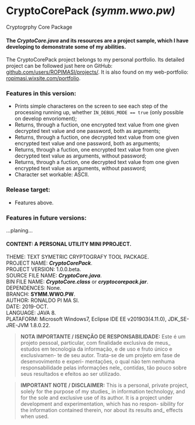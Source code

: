 ﻿# CryptoCorePack _(symm.wwo.pw)_
Cryptogrphy Core Package  
  
#### The _CryptoCore.java_ and its resources are a project sample, which I have developing to demonstrate some of my abilities.  
  
The CryptoCorePack project belongs to my personal portfolio. Its detailed project can be followed just here on GitHub: [github.com/users/ROPIMASI/projects/](https://github.com/users/ROPIMASI/projects/). It is also found on my web-portfolio: [ropimasi.wixsite.com/portfolio](https://ropimasi.wixsite.com/portfolio).  
   
   
### Features in this version:
   + Prints simple characteres on the screen to see each step of the processing running up, whether `IN_DEBUG_MODE == true` (only possible on develop envorioment);
   + Returns, through a fuction, one encrypted text value from one given decrypted text value and one password, both as arguments;
   + Returns, through a fuction, one decrypted text value from one given encrypted text value and one password, both as arguments;
   + Returns, through a fuction, one encrypted text value from one given decrypted text value as arguments, without password;
   + Returns, through a fuction, one decrypted text value from one given encrypted text value as arguments, without password;
   + Character set workable: ASCII.  
   
   
### Release target:
   + Features above.  
   
   
### Features in future versions:
...planing...  
   
   
#### CONTENT: A PERSONAL UTILITY MINI PPROJECT.
THEME: TEXT SYMETRIC CRYPTOGRAFY TOOL PACKAGE.  
PROJECT NAME: _**CryptoCorePack**_.  
PROJECT VERSION: 1.0.0.beta.  
SOURCE FILE NAME: _**CryptoCore.java**_.  
BIN FILE NAME: _**CryptoCore.class**_ or _**cryptocorepack.jar**_.  
DEPENDENCES: None.  
BRANCH: **SYMM.WWO.PW**.  
AUTHOR: RONALDO PI MA SI.  
DATE: 2019-OCT.  
LANGUAGE: JAVA 8.  
PLATAFORM: Microsoft Windows7, Eclipse IDE EE v201903(4.11.0), JDK_SE-JRE-JVM 1.8.0.22.  
  
>**NOTA IMPORTANTE / ISENÇÃO DE RESPONSABILIDADE:**
>Este é um projeto pessoal, particular, com finalidade exclusiva de meus_
estudos em tecnologia da informação, e de uso e fruto único e exclusivamen-
te de seu autor. Trata-se de um projeto em fase de desenvovimento e experi-
mentações, o qual não tem nenhuma responsabilidade pelas informações nele_
contidas, tão pouco sobre seus resultados e efeitos ao ser utilizado.  
  
>**IMPORTANT NOTE / DISCLAIMER:**
>This is a personal, private project, solely for the purpose of my studies_
in information technology, and for the sole and exclusive use of its author.
It is a project under development and experimentation, which has no respon-
sibility for the information contained therein, nor about its results and_
effects when used.  
